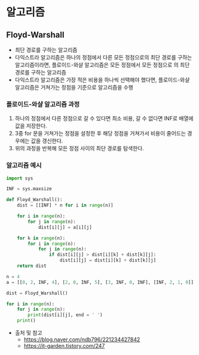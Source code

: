 # 알고리즘

## Floyd-Warshall

- 최단 경로를 구하는 알고리즘
- 다익스트라 알고리즘은 하나의 정점에서 다른 모든 정점으로의 최단 경로를 구하는 알고리즘이라면, 플로이드-와샬 알고리즘은 모든 정점에서 모든 정점으로 의 최단 경로를 구하는 알고리즘
- 다익스트라 알고리즘은 가장 적은 비용을 하나씩 선택해야 했다면, 플로이드-와샬 알고리즘은 거쳐가는 정점을 기준으로 알고리즘을 수행

### 플로이드-와샬 알고리즘 과정

1. 하나의 정점에서 다른 정점으로 갈 수 있다면 최소 비용, 갈 수 없다면 INF로 배열에 값을 저장한다.
2. 3중 for 문을 거쳐가는 정점을 설정한 후 해당 정점을 거쳐가서 비용이 줄어드는 경우에는 값을 갱신한다.
3. 위의 과정을 반복해 모든 정점 사이의 최단 경로를 탐색한다.

### 알고리즘 예시

```python
import sys

INF = sys.maxsize

def Floyd_Warshall():
    dist = [[INF] * n for i in range(n)]

    for i in range(n):
        for j in range(n):
            dist[i][j] = a[i][j]

    for k in range(n):
        for i in range(n):
            for j in range(n):
                if dist[i][j] > dist[i][k] + dist[k][j]:
                    dist[i][j] = dist[i][k] + dist[k][j]
    return dist

n = 4
a = [[0, 2, INF, 4], [2, 0, INF, 5], [3, INF, 0, INF], [INF, 2, 1, 0]]

dist = Floyd_Warshall()

for i in range(n):
    for j in range(n):
        print(dist[i][j], end = ' ')
    print()
```

- 출처 및 참고
    - https://blog.naver.com/ndb796/221234427842
    - https://it-garden.tistory.com/247